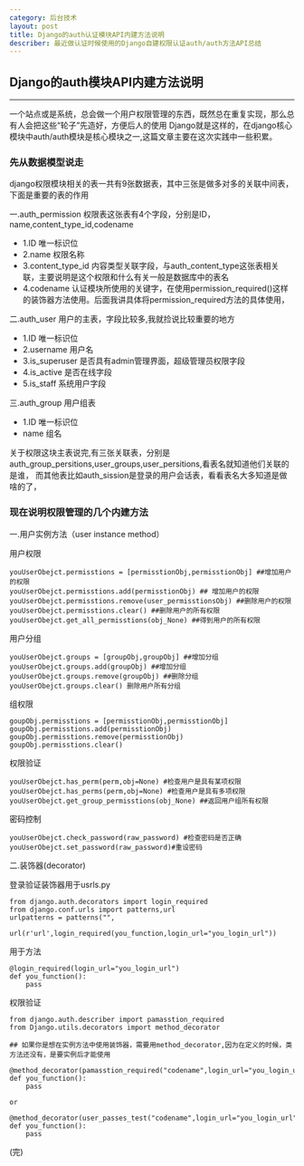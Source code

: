 ```yaml
---
category: 后台技术
layout: post
title: Django的auth认证模块API内建方法说明
describer: 最近做认证时候使用的Django自建权限认证auth/auth方法API总结
---
```


## Django的auth模块API内建方法说明
----------------------------------

一个站点或是系统，总会做一个用户权限管理的东西，既然总在重复实现，那么总有人会把这些“轮子”先造好，方便后人的使用
Django就是这样的，在django核心模块中auth/auth模块是核心模块之一,这篇文章主要在这次实践中一些积累。

### 先从数据模型说走


django权限模块相关的表一共有9张数据表，其中三张是做多对多的关联中间表，下面是重要的表的作用


一.auth_permission 权限表这张表有4个字段，分别是ID，name,content_type_id,codename


* 1.ID 唯一标识位
* 2.name 权限名称
* 3.content_type_id 内容类型关联字段，与auth_content_type这张表相关联，主要说明是这个权限和什么有关一般是数据库中的表名
* 4.codename  认证模块所使用的关键字，在使用permission_required()这样的装饰器方法使用。后面我讲具体将permission_required方法的具体使用，


二.auth_user 用户的主表，字段比较多,我就捡说比较重要的地方


* 1.ID 唯一标识位
* 2.username 用户名
* 3.is_superuser 是否具有admin管理界面，超级管理员权限字段
* 4.is_active 是否在线字段 
* 5.is_staff 系统用户字段


三.auth_group 用户组表

* 1.ID 唯一标识位
* name 组名

关于权限这块主表说完,有三张关联表，分别是auth_group_persitions,user_groups,user_persitions,看表名就知道他们关联的是谁，
而其他表比如auth_sission是登录的用户会话表，看看表名大多知道是做啥的了，

### 现在说明权限管理的几个内建方法

一.用户实例方法（user instance method）


用户权限

    youUserObejct.permisstions = [permisstionObj,permisstionObj] ##增加用户的权限
    youUserObejct.permisstions.add(permisstionObj) ## 增加用户的权限
    youUserObejct.permisstions.remove(user_permisstionsObj) ##删除用户的权限
    youUserObejct.permisstions.clear() ##删除用户的所有权限
    youUserObejct.get_all_permisstions(obj_None) ##得到用户的所有权限


用户分组

    youUserObejct.groups = [groupObj,groupObj] ##增加分组
    youUserObejct.groups.add(groupObj) ##增加分组
    youUserObejct.groups.remove(groupObj) ##删除分组
    youUserObejct.groups.clear() 删除用户所有分组


组权限

    goupObj.permisstions = [permisstionObj,permisstionObj] 
    goupObj.permisstions.add(permisstionObj)
    goupObj.permisstions.remove(permisstionObj)
    goupObj.permisstions.clear()

权限验证

    youUserObejct.has_perm(perm,obj=None) #检查用户是具有某项权限
    youUserObejct.has_perms(perm,obj=None) #检查用户是具有多项权限
    youUserObejct.get_group_permisstions(obj_None) ##返回用户组所有权限

密码控制

    youUserObejct.check_password(raw_password) #检查密码是否正确
    youUserObejct.set_password(raw_password)#重设密码

二.装饰器(decorator)

  登录验证装饰器用于usrls.py
  
    from django.auth.decorators import login_required 
    from django.conf.urls import patterns,url
    urlpatterns = patterns("",
                          url(r'url',login_required(you_function,login_url="you_login_url"))
 
 用于方法

    @login_required(login_url="you_login_url")
    def you_function():
        pass

 权限验证

    from django.auth.describer import pamasstion_required
    from Django.utils.decorators import method_decorator
    
    ## 如果你是想在实例方法中使用装饰器，需要用method_decorator,因为在定义的时候，类方法还没有，是要实例后才能使用
   
    @method_decorator(pamasstion_required("codename",login_url="you_login_url"))
    def you_function():
        pass

    or
    
    @method_decorator(user_passes_test("codename",login_url="you_login_url"))
    def you_function():
        pass                   
(完)
                           

